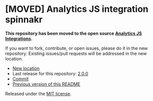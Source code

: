 
# [MOVED] Analytics JS integration spinnakr

**This repository has been moved to the open source [Analytics JS Integrations](https://github.com/segmentio/analytics.js-integrations).**

If you want to fork, contribute, or open issues, please do it in the new repository. Existing issues/pull requests will be addressed in the new location.

* [New location](https://github.com/segmentio/analytics.js-integrations/tree/master/integrations/spinnakr)
* Last release for this repository: [2.0.0](https://github.com/segment-integrations/analytics.js-integration-spinnakr/releases/tag/2.0.0)
* [Commit](https://github.com/segmentio/analytics.js-integrations/commit/e9c901f53c8c29504371b93c6b349e252f4ee287)
* [Previous version of this README](README-OLD.md)

Released under the [MIT license](LICENSE).
